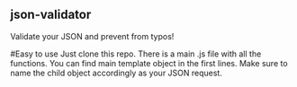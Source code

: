 ## json-validator
Validate your JSON and prevent from typos!

#Easy to use
Just clone this repo. There is a main .js file with all the functions.
You can find main template object in the first lines. Make sure to name the child object accordingly as your JSON request.

